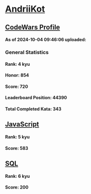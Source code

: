 # [AndriiKot](https://www.codewars.com/users/AndriiKot)
## [CodeWars Profile](https://www.codewars.com/users/AndriiKot)
#### As of 2024-10-04 09:46:06 uploaded:
### General Statistics
#### Rank: 4 kyu
#### Honor: 854
#### Score: 720
#### Leaderboard Position: 44390
#### Total Completed Kata: 343

## [JavaScript](https://github.com/AndriiKot/JavaScript__CodeWars)
#### Rank: 5 kyu
#### Score: 583

## [SQL](https://github.com/AndriiKot/SQL__CodeWars)
#### Rank: 6 kyu
#### Score: 200
